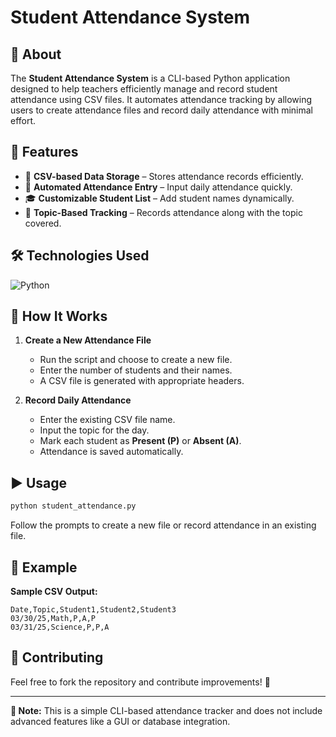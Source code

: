 # Student Attendance System

## 📌 About
The **Student Attendance System** is a CLI-based Python application designed to help teachers efficiently manage and record student attendance using CSV files. It automates attendance tracking by allowing users to create attendance files and record daily attendance with minimal effort.

## 🚀 Features
- 📂 **CSV-based Data Storage** – Stores attendance records efficiently.
- 📝 **Automated Attendance Entry** – Input daily attendance quickly.
- 🎓 **Customizable Student List** – Add student names dynamically.
- 📅 **Topic-Based Tracking** – Records attendance along with the topic covered.

## 🛠 Technologies Used
![Python](https://forthebadge.com/images/badges/made-with-python.svg)

## 📖 How It Works
1. **Create a New Attendance File**
   - Run the script and choose to create a new file.
   - Enter the number of students and their names.
   - A CSV file is generated with appropriate headers.

2. **Record Daily Attendance**
   - Enter the existing CSV file name.
   - Input the topic for the day.
   - Mark each student as **Present (P)** or **Absent (A)**.
   - Attendance is saved automatically.

## ▶️ Usage
```sh
python student_attendance.py
```
Follow the prompts to create a new file or record attendance in an existing file.

## 📌 Example
**Sample CSV Output:**
```
Date,Topic,Student1,Student2,Student3
03/30/25,Math,P,A,P
03/31/25,Science,P,P,A
```

## 📜 Contributing
Feel free to fork the repository and contribute improvements! 🚀

---
**📌 Note:** This is a simple CLI-based attendance tracker and does not include advanced features like a GUI or database integration.


